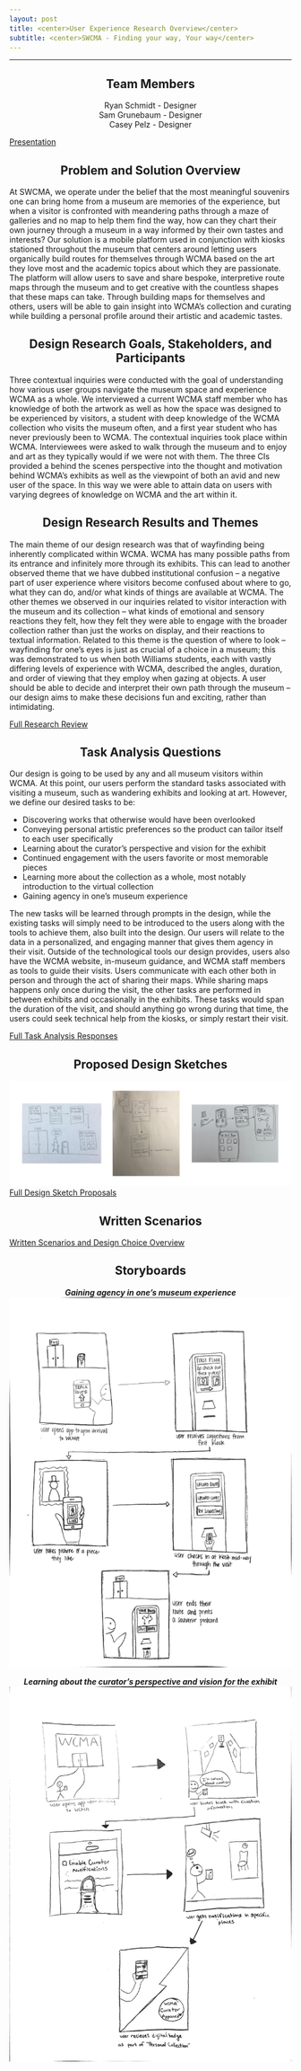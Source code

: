 ```yaml
---
layout: post
title: <center>User Experience Research Overview</center>
subtitle: <center>SWCMA - Finding your way, Your way</center>
---
```


***

## <center>Team Members</center> 
<center>Ryan Schmidt - Designer</center> 
<center>Sam Grunebaum - Designer</center>
<center>Casey Pelz - Designer</center>

[Presentation](https://docs.google.com/presentation/d/1oWiwLf0rZ-Ho3a4iExT3bXIJTJN1SH5KF1KV_SyaG-g/edit#slide=id.p)

## <center>Problem and Solution Overview</center>
At SWCMA, we operate under the belief that the most meaningful souvenirs one can bring home from a museum are memories of the experience, but when a visitor is confronted with meandering paths through a maze of galleries and no map to help them find the way, how can they chart their own journey through a museum in a way informed by their own tastes and interests? Our solution is a mobile platform used in conjunction with kiosks stationed throughout the museum that centers around letting users organically build routes for themselves through WCMA based on the art they love most and the academic topics about which they are passionate. The platform will allow users to save and share bespoke, interpretive route maps through the museum and to get creative with the countless shapes that these maps can take. Through building maps for themselves and others, users will be able to gain insight into WCMA’s collection and curating while building a personal profile around their artistic and academic tastes.

## <center>Design Research Goals, Stakeholders, and Participants</center>
Three contextual inquiries were conducted with the goal of understanding how various user groups navigate the museum space and experience WCMA as a whole. We interviewed a current WCMA staff member who has knowledge of both the artwork as well as how the space was designed to be experienced by visitors, a student with deep knowledge of the WCMA collection who visits the museum often, and a first year student who has never previously been to WCMA. The contextual inquiries took place within WCMA.  Interviewees were asked to walk through the museum and to enjoy and art as they typically would if we were not with them. The three CIs provided a behind the scenes perspective into the thought and motivation behind WCMA’s exhibits as well as the viewpoint of both an avid and new user of the space. In this way we were able to attain data on users with varying degrees of knowledge on WCMA and the art within it.

## <center>Design Research Results and Themes</center>
The main theme of our design research was that of wayfinding being inherently complicated within WCMA. WCMA has many possible paths from its entrance and infinitely more through its exhibits. This can lead to another observed theme that we have dubbed institutional confusion – a negative part of user experience where visitors become confused about where to go, what they can do, and/or what kinds of things are available at WCMA.  The other themes we observed in our inquiries related to visitor interaction with the museum and its collection – what kinds of emotional and sensory reactions they felt, how they felt they were able to engage with the broader collection rather than just the works on display, and their reactions to textual information. Related to this theme is the question of where to look – wayfinding for one’s eyes is just as crucial of a choice in a museum; this was demonstrated to us when both Williams students, each with vastly differing levels of experience with WCMA, described the angles, duration, and order of viewing that they employ when gazing at objects.  A user should be able to decide and interpret their own path through the museum – our design aims to make these decisions fun and exciting, rather than intimidating.

[Full Research Review](https://cmpelz.github.io/2018-10-04-contextual_inquiry_review/ "Contextual Inquiry Review")

## <center>Task Analysis Questions</center> 
Our design is going to be used by any and all museum visitors within WCMA. At this point, our users perform the standard tasks associated with visiting a museum, such as wandering exhibits and looking at art. However, we define our desired tasks to be:  
* Discovering works that otherwise would have been overlooked
* Conveying personal artistic preferences so the product can tailor itself to each user specifically
* Learning about the curator’s perspective and vision for the exhibit
* Continued engagement with the users favorite or most memorable pieces
* Learning more about the collection as a whole, most notably introduction to the virtual collection
* Gaining agency in one’s museum experience  

The new tasks will be learned through prompts in the design, while the existing tasks will simply need to be introduced to the users along with the tools to achieve them, also built into the design. Our users will relate to the data in a personalized, and engaging manner that gives them agency in their visit. Outside of the technological tools our design provides, users also have the WCMA website, in-museum guidance, and WCMA staff members as tools to guide their visits. Users communicate with each other both in person and through the act of sharing their maps. While sharing maps happens only once during the visit, the other tasks are performed in between exhibits and occasionally in the exhibits. These tasks would span the duration of the visit, and should anything go wrong during that time, the users could seek technical help from the kiosks, or simply restart their visit.

[Full Task Analysis Responses](https://cmpelz.github.io/2018-10-04-contextual_inquiry_review/ "Contextual Inquiry Review")

## <center>Proposed Design Sketches</center>  
![Design Sketches](/img/threePics.png)
[Full Design Sketch Proposals](https://cmpelz.github.io/2018-10-15-task_review/ "Task Review")

## <center>Written Scenarios</center>

[Written Scenarios and Design Choice Overview](https://cmpelz.github.io/2018-10-22-project_design/)

## <center>Storyboards</center>

**_<center>Gaining agency in one’s museum experience</center>_**
![Agency](/img/agencyStoryBoard.jpg)

**_<center>Learning about the curator’s perspective and vision for the exhibit</center>_**
![Curator](/img/curatorStoryBoard.jpg)
